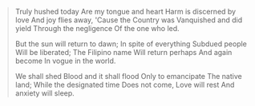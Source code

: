 >Truly hushed today
>Are my tongue and heart
>Harm is discerned by love
>And joy flies away,
>'Cause the Country was
>Vanquished and did yield
>Through the negligence
>Of the one who led.
>
>But the sun will return to dawn;
>In spite of everything
>Subdued people
>Will be liberated;
>The Filipino name
>Will return perhaps
>And again become
>In vogue in the world.
>
>We shall shed
>Blood and it shall flood
>Only to emancipate
>The native land;
>While the designated time
>Does not come,
>Love will rest
>And anxiety will sleep.
